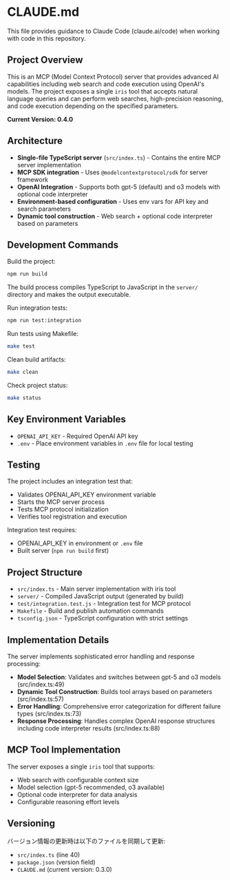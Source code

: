 # CLAUDE.md

This file provides guidance to Claude Code (claude.ai/code) when working with code in this repository.

## Project Overview

This is an MCP (Model Context Protocol) server that provides advanced AI capabilities including web search and code execution using OpenAI's models. The project exposes a single `iris` tool that accepts natural language queries and can perform web searches, high-precision reasoning, and code execution depending on the specified parameters.

**Current Version: 0.4.0**

## Architecture

- **Single-file TypeScript server** (`src/index.ts`) - Contains the entire MCP server implementation
- **MCP SDK integration** - Uses `@modelcontextprotocol/sdk` for server framework  
- **OpenAI Integration** - Supports both gpt-5 (default) and o3 models with optional code interpreter
- **Environment-based configuration** - Uses env vars for API key and search parameters
- **Dynamic tool construction** - Web search + optional code interpreter based on parameters

## Development Commands

Build the project:
```bash
npm run build
```

The build process compiles TypeScript to JavaScript in the `server/` directory and makes the output executable.

Run integration tests:
```bash
npm run test:integration
```

Run tests using Makefile:
```bash
make test
```

Clean build artifacts:
```bash
make clean
```

Check project status:
```bash
make status
```

## Key Environment Variables

- `OPENAI_API_KEY` - Required OpenAI API key
- `.env` - Place environment variables in `.env` file for local testing

## Testing

The project includes an integration test that:
- Validates OPENAI_API_KEY environment variable
- Starts the MCP server process
- Tests MCP protocol initialization
- Verifies tool registration and execution

Integration test requires:
- OPENAI_API_KEY in environment or `.env` file
- Built server (`npm run build` first)

## Project Structure

- `src/index.ts` - Main server implementation with iris tool
- `server/` - Compiled JavaScript output (generated by build)
- `test/integration.test.js` - Integration test for MCP protocol
- `Makefile` - Build and publish automation commands
- `tsconfig.json` - TypeScript configuration with strict settings

## Implementation Details

The server implements sophisticated error handling and response processing:
- **Model Selection**: Validates and switches between gpt-5 and o3 models (src/index.ts:49)
- **Dynamic Tool Construction**: Builds tool arrays based on parameters (src/index.ts:57)
- **Error Handling**: Comprehensive error categorization for different failure types (src/index.ts:73)
- **Response Processing**: Handles complex OpenAI response structures including code interpreter results (src/index.ts:88)

## MCP Tool Implementation

The server exposes a single `iris` tool that supports:
- Web search with configurable context size
- Model selection (gpt-5 recommended, o3 available)  
- Optional code interpreter for data analysis
- Configurable reasoning effort levels

## Versioning

バージョン情報の更新時は以下のファイルを同期して更新:
- `src/index.ts` (line 40)
- `package.json` (version field)
- `CLAUDE.md` (current version: 0.3.0)